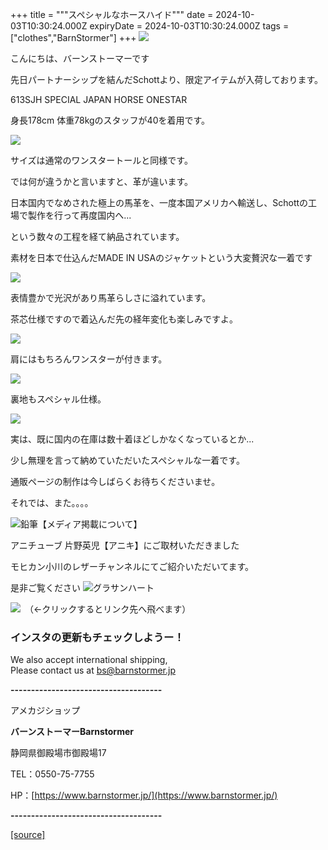 +++
title = """スペシャルなホースハイド"""
date = 2024-10-03T10:30:24.000Z
expiryDate = 2024-10-03T10:30:24.000Z
tags = ["clothes","BarnStormer"]
+++
[![](https://stat.ameba.jp/user_images/20231023/16/barnstormer-go/b2/03/p/o0420015015354743273.png)](https://ameblo.jp/barnstormer-go/entry-12825670498.html)

こんにちは、バーンストーマーです

先日パートナーシップを結んだSchottより、限定アイテムが入荷しております。

613SJH SPECIAL JAPAN HORSE ONESTAR

身長178cm 体重78kgのスタッフが40を着用です。

[![](https://stat.ameba.jp/user_images/20241003/17/barnstormer-go/e8/f3/j/o0466070015493646506.jpg)](https://stat.ameba.jp/user_images/20241003/17/barnstormer-go/e8/f3/j/o0466070015493646506.jpg)

サイズは通常のワンスタートールと同様です。

では何が違うかと言いますと、革が違います。

日本国内でなめされた極上の馬革を、一度本国アメリカへ輸送し、Schottの工場で製作を行って再度国内へ...

という数々の工程を経て納品されています。

素材を日本で仕込んだMADE IN USAのジャケットという大変贅沢な一着です

[![](https://stat.ameba.jp/user_images/20241003/17/barnstormer-go/92/b2/j/o0466070015493646511.jpg)](https://stat.ameba.jp/user_images/20241003/17/barnstormer-go/92/b2/j/o0466070015493646511.jpg)

表情豊かで光沢があり馬革らしさに溢れています。

茶芯仕様ですので着込んだ先の経年変化も楽しみですよ。

[![](https://stat.ameba.jp/user_images/20241003/17/barnstormer-go/ad/87/j/o0466070015493646518.jpg)](https://stat.ameba.jp/user_images/20241003/17/barnstormer-go/ad/87/j/o0466070015493646518.jpg)

肩にはもちろんワンスターが付きます。

[![](https://stat.ameba.jp/user_images/20241003/17/barnstormer-go/64/82/j/o0466070015493646524.jpg)](https://stat.ameba.jp/user_images/20241003/17/barnstormer-go/64/82/j/o0466070015493646524.jpg)

裏地もスペシャル仕様。

[![](https://stat.ameba.jp/user_images/20241003/17/barnstormer-go/c8/95/j/o0466070015493646526.jpg)](https://stat.ameba.jp/user_images/20241003/17/barnstormer-go/c8/95/j/o0466070015493646526.jpg)

実は、既に国内の在庫は数十着ほどしかなくなっているとか...

少し無理を言って納めていただいたスペシャルな一着です。

通販ページの制作は今しばらくお待ちくださいませ。

それでは、また。。。。

![鉛筆](https://stat100.ameba.jp/blog/ucs/img/char/char3/519.png)【メディア掲載について】

アニチューブ 片野英児【アニキ】にご取材いただきました

モヒカン小川のレザーチャンネルにてご紹介いただいてます。

是非ご覧ください ![グラサンハート](https://stat100.ameba.jp/blog/ucs/img/char/char3/148.png)

[![](https://stat.ameba.jp/user_images/20230412/16/barnstormer-go/6a/23/p/o0108010815269242493.png)](https://www.instagram.com/barnstormer_daily/)　（←クリックするとリンク先へ飛べます）

### インスタの更新もチェックしようー！

We also accept international shipping,  
Please contact us at bs@barnstormer.jp

**\-------------------------------------**

アメカジショップ

**バーンストーマーBarnstormer**

静岡県御殿場市御殿場17

TEL：0550-75-7755

HP：[https://www.barnstormer.jp/](https://www.barnstormer.jp/)

**\-------------------------------------**

[[source]](https://ameblo.jp/barnstormer-go/entry-12869888227.html)

